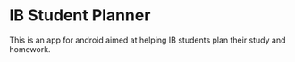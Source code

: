 # IB Student Planner 
This is an app for android aimed at helping IB students plan their study and homework.
